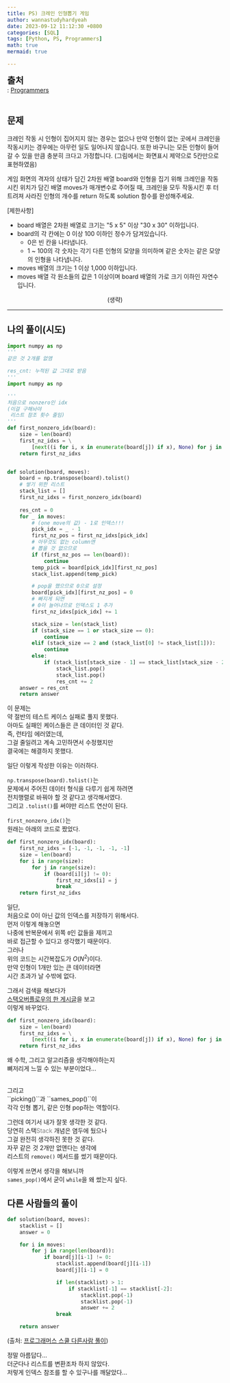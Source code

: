 ```yaml
---
title: PS) 크레인 인형뽑기 게임
author: wannastudyhardyeah
date: 2023-09-12 11:12:30 +0800
categories: [SQL]
tags: [Python, PS, Programmers]
math: true
mermaid: true

---
```

<span style="font-size: 1.3rem;"><b>출처</b></span><br>
\: <a href="https://school.programmers.co.kr/learn/courses/30/lessons/17682">Programmers</a>
<br><br>
<h2 id="problem">문제</h2>
크레인 작동 시 인형이 집어지지 않는 경우는 없으나 만약 인형이 없는 곳에서 크레인을 작동시키는 경우에는 아무런 일도 일어나지 않습니다. 또한 바구니는 모든 인형이 들어갈 수 있을 만큼 충분히 크다고 가정합니다. (그림에서는 화면표시 제약으로 5칸만으로 표현하였음)

게임 화면의 격자의 상태가 담긴 2차원 배열 board와 인형을 집기 위해 크레인을 작동시킨 위치가 담긴 배열 moves가 매개변수로 주어질 때, 크레인을 모두 작동시킨 후 터트려져 사라진 인형의 개수를 return 하도록 solution 함수를 완성해주세요.

[제한사항]
- board 배열은 2차원 배열로 크기는 "5 x 5" 이상 "30 x 30" 이하입니다.
- board의 각 칸에는 0 이상 100 이하인 정수가 담겨있습니다.
    - 0은 빈 칸을 나타냅니다.
    - 1 ~ 100의 각 숫자는 각기 다른 인형의 모양을 의미하며 같은 숫자는 같은 모양의 인형을 나타냅니다.
- moves 배열의 크기는 1 이상 1,000 이하입니다.
- moves 배열 각 원소들의 값은 1 이상이며 board 배열의 가로 크기 이하인 자연수입니다.
<div align="center">(생략)</div>

<hr>
<h2 id="my-solved">나의 풀이(시도)</h2>

```python
import numpy as np
'''
같은 것 2개를 없앰

res_cnt: 누적된 값 그대로 받음
'''
import numpy as np

'''
처음으로 nonzero인 idx
(이걸 구해놔야
 리스트 참조 횟수 줄임)
'''
def first_nonzero_idx(board):
    size = len(board)
    first_nz_idxs = \
        [next((i for i, x in enumerate(board[j]) if x), None) for j in range(size)]
    return first_nz_idxs


def solution(board, moves):
    board = np.transpose(board).tolist()
    # 쌓기 위한 리스트
    stack_list = []
    first_nz_idxs = first_nonzero_idx(board)
    
    res_cnt = 0
    for _ in moves:
        # (one move의 값) - 1로 인덱스!!!
        pick_idx = _ - 1
        first_nz_pos = first_nz_idxs[pick_idx]
        # 아무것도 없는 column엔
        # 뽑을 것 없으므로
        if (first_nz_pos == len(board)):
            continue
        temp_pick = board[pick_idx][first_nz_pos]
        stack_list.append(temp_pick)

        # pop을 했으므로 0으로 설정
        board[pick_idx][first_nz_pos] = 0
        # 빠지게 되면
        # 0이 늘어나므로 인덱스도 1 추가
        first_nz_idxs[pick_idx] += 1

        stack_size = len(stack_list)
        if (stack_size == 1 or stack_size == 0):
            continue
        elif (stack_size == 2 and (stack_list[0] != stack_list[1])):
            continue
        else:
            if (stack_list[stack_size - 1] == stack_list[stack_size - 2]):
                stack_list.pop()
                stack_list.pop()
                res_cnt += 2
    answer = res_cnt
    return answer
```

이 문제는<br>
약 절반의 테스트 케이스 실패로 풀지 못했다.<br>
아마도 실패인 케이스들은 큰 데이터인 것 같다.<br>
즉, 런타임 에러였는데,<br>
그걸 줄일려고 계속 고민하면서 수정했지만<br>
결국에는 해결하지 못했다.<br>

일단 이렇게 작성한 이유는 이러하다.<br>

``np.transpose(board).tolist()``는<br>
문제에서 주어진 데이터 형식을 다루기 쉽게 하려면<br>
전치행렬로 바꿔야 할 것 같다고 생각해서였다.<br>
그리고 ``.tolist()``를 써야만 리스트 연산이 된다.<br>

``first_nonzero_idx()``는<br>
원래는 아래의 코드로 짰었다.<br>

```python
def first_nonzero_idx(board):
    first_nz_idxs = [-1, -1, -1, -1, -1]
    size = len(board)
    for i in range(size):
        for j in range(size):
            if (board[i][j] != 0):
                first_nz_idxs[i] = j
                break
    return first_nz_idxs
```

일단,<br>
처음으로 0이 아닌 값의 인덱스를 저장하기 위해서다.<br>
먼저 이렇게 해놓으면<br>
나중에 반복문에서 위쪽 ``0``인 값들을 제끼고<br>
바로 접근할 수 있다고 생각했기 때문이다.<br>
그러나<br>
위의 코드는 시간복잡도가 $O(N^2)$이다.<br>
만약 인형이 1개만 있는 큰 데이터라면<br>
시간 초과가 날 수밖에 없다.<br>

그래서 검색을 해보다가<br>
<a href="https://stackoverflow.com/questions/19502378/find-the-first-instance-of-a-nonzero-number-in-a-list-in-python">스택오버플로우의 한 게시글</a>을 보고<br>
이렇게 바꾸었다.<br>

```python
def first_nonzero_idx(board):
    size = len(board)
    first_nz_idxs = \
        [next((i for i, x in enumerate(board[j]) if x), None) for j in range(size)]
    return first_nz_idxs
```
왜 수학, 그리고 알고리즘을 생각해야하는지<br>
뼈저리게 느낄 수 있는 부분이었다...<br>

<br>
그리고<br>
``picking()``과 ``sames_pop()``이<br>
각각 인형 뽑기, 같은 인형 pop하는 역할이다.<br>

그런데 여기서 내가 잘못 생각한 것 같다.<br>
당연히 스택<span style="color: #808080;">Stack</span> 개념은 염두에 뒀으나<br>
그걸 완전히 생각하진 못한 것 같다.<br>
자꾸 같은 것 2개만 없앤다는 생각에<br>
리스트의 ``remove()`` 메서드를 썼기 때문이다.<br>

이렇게 쓰면서 생각을 해보니까<br>
``sames_pop()``에서 굳이 ``while``을 왜 썼는지 싶다.<br>


<h2 id="other_solutions">다른 사람들의 풀이</h2>

```python
def solution(board, moves):
    stacklist = []
    answer = 0

    for i in moves:
        for j in range(len(board)):
            if board[j][i-1] != 0:
                stacklist.append(board[j][i-1])
                board[j][i-1] = 0

                if len(stacklist) > 1:
                    if stacklist[-1] == stacklist[-2]:
                        stacklist.pop(-1)
                        stacklist.pop(-1)
                        answer += 2     
                break

    return answer
```
(출처: <a href="https://school.programmers.co.kr/learn/courses/30/lessons/64061/solution_groups?language=python3">프로그래머스 스쿨 다른사람 풀이</a>)<br>

정말 아름답다...<br>
더군다나 리스트를 변환조차 하지 않았다.<br>
저렇게 인덱스 참조를 할 수 있구나를 깨달았다...<br>